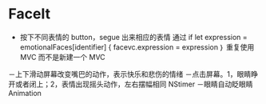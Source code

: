 # FaceIt

-  按下不同表情的 button，segue 出来相应的表情
通过 if let expression = emotionalFaces[identifier] {
                    facevc.expression = expression
    ｝
重复使用 MVC 而不是新建一个 MVC

－上下滑动屏幕改变嘴巴的动作，表示快乐和悲伤的情绪
－点击屏幕。1，眼睛睁开或者闭上；2，表情出现摇头动作，左右摆幅相同 NStimer
－眼睛自动眨眼睛 Animation


